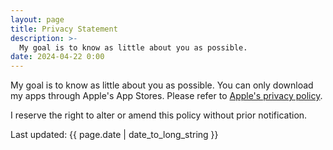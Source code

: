 ```yaml
---
layout: page
title: Privacy Statement
description: >-
  My goal is to know as little about you as possible.
date: 2024-04-22 0:00
---
```


My goal is to know as little about you as possible. You can only download my apps through Apple's App Stores. Please refer to [Apple's privacy policy](https://www.apple.com/leval/privacy/en-ww).

I reserve the right to alter or amend this policy without prior notification.

Last updated: {{ page.date | date_to_long_string }}
